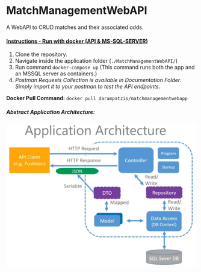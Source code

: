 # MatchManagementWebAPI
A WebAPI to CRUD matches and their associated odds.



#### <u>Instructions - Run with docker (API & MS-SQL-SERVER)</u>
1. Clone the repository.
2. Navigate inside the application folder (`./MatchManagementWebAPI/`)
3. Run command `docker-compose up` (This command runs both the app and an MSSQL server as containers.)
4. *Postman Requests Collection is available in Documentation Folder. Simply import it to your postman to test the API endpoints.*

**Docker Pull Command:**
`docker pull darampatzis/matchmanagementwebapp`


##### Abstract Application Architecture: 
![Alt text](/Documentation/Architecture.png?raw=true "Architecture Overview")

